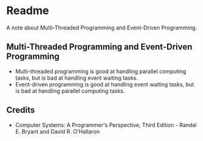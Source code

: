 # Readme
A note about Multi-Threaded Programming and Event-Driven Programming.

## Multi-Threaded Programming and Event-Driven Programming
- Multi-threaded programming is good at handling parallel computing tasks, but is bad at handling event waiting tasks.
- Event-driven programming is good at handling event waiting tasks, but is bad at handling parallel computing tasks.

## Credits
- Computer Systems: A Programmer's Perspective, Third Edition - Randal E. Bryant and David R. O'Hallaron
